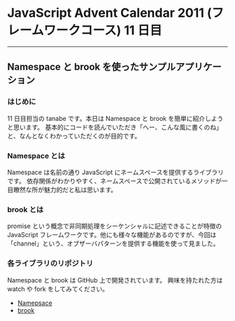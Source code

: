 # JavaScript Advent Calendar 2011 (フレームワークコース) 11 日目
---

## Namespace と brook を使ったサンプルアプリケーション

### はじめに

11 日目担当の tanabe です。本日は Namespace と brook を簡単に紹介しようと思います。
基本的にコードを読んでいただき「へー、こんな風に書くのね」と、なんとなくわかっていただくのが目的です。

### Namespace とは

Namespace は名前の通り JavaScript にネームスペースを提供するライブラリです。
依存関係がわかりやすく、ネームスペースで公開されているメソッドが一目瞭然な所が魅力的だと私は思います。

### brook とは

promise という概念で非同期処理をシーケンシャルに記述できることが特徴の JavaScript フレームワークです。他にも様々な機能があるのですが、今回は「channel」という、オブザーバパターンを提供する機能を使って見ました。

### 各ライブラリのリポジトリ

Namespace と brook は GitHub 上で開発されています。
興味を持たれた方は watch や fork をしてみてください。

* [Namepsace](https://github.com/hirokidaichi/namespace-js)
* [brook](https://github.com/hirokidaichi/brook)
